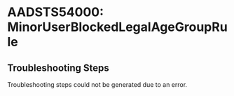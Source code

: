 # AADSTS54000: MinorUserBlockedLegalAgeGroupRule


## Troubleshooting Steps
Troubleshooting steps could not be generated due to an error.